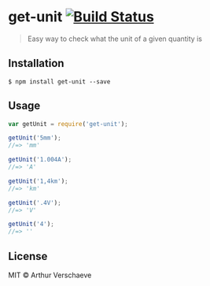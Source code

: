 # get-unit [![Build Status](https://travis-ci.org/arthurvr/get-unit.svg?branch=master)](https://travis-ci.org/arthurvr/get-unit)

> Easy way to check what the unit of a given quantity is

## Installation

```
$ npm install get-unit --save
```

## Usage

```js
var getUnit = require('get-unit');

getUnit('5mm');
//=> 'mm'

getUnit('1.004A');
//=> 'A'

getUnit('1,4km');
//=> 'km'

getUnit('.4V');
//=> 'V'

getUnit('4');
//=> ''
```

## License

MIT © Arthur Verschaeve
